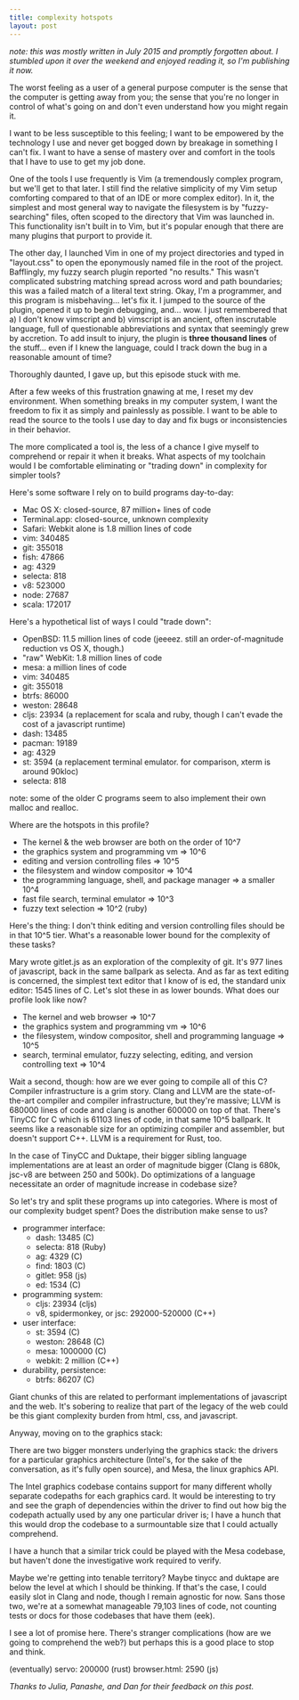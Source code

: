 ```yaml
---
title: complexity hotspots
layout: post
---
```


_note: this was mostly written in July 2015 and promptly forgotten about. I 
stumbled upon it over the weekend and enjoyed reading it, so I'm publishing
it now._

The worst feeling as a user of a general purpose computer is the sense that
the computer is getting away from you; the sense that you're no longer in
control of what's going on and don't even understand how you might regain it.

I want to be less susceptible to this feeling; I want to be empowered by
the technology I use and never get bogged down by breakage in something I can't
fix. I want to have a sense of mastery over and comfort in the tools that I
have to use to get my job done.

One of the tools I use frequently is Vim (a tremendously complex program, but
we'll get to that later. I still find the relative simplicity of my Vim setup
comforting compared to that of an IDE or more complex editor). In it, the
simplest and most general way to navigate the filesystem is by
"fuzzy-searching" files, often scoped to the directory that Vim was launched
in. This functionality isn't built in to Vim, but it's popular enough that
there are many plugins that purport to provide it. 

The other day, I launched Vim in one of my project directories and typed in
"layout.css" to open the eponymously named file in the root of the project.
Bafflingly, my fuzzy search plugin reported "no results." This wasn't
complicated substring matching spread across word and path boundaries; this
was a failed match of a literal text string. Okay, I'm a programmer, and this
program is misbehaving... let's fix it. I jumped to the source of the plugin,
opened it up to begin debugging, and... wow. I just remembered that a) I don't
know vimscript and b) vimscript is an ancient, often inscrutable language,
full of questionable abbreviations and syntax that seemingly grew by
accretion. To add insult to injury, the plugin is **three thousand lines** of
the stuff... even if I knew the language, could I track down the bug in a
reasonable amount of time?

Thoroughly daunted, I gave up, but this episode stuck with me.

After a few weeks of this frustration gnawing at me, I reset my dev
environment. When something breaks in my computer system, I want the freedom
to fix it as simply and painlessly as possible. I want to be able to read the
source to the tools I use day to day and fix bugs or inconsistencies in their
behavior.  

The more complicated a tool is, the less of a chance I give myself to
comprehend or repair it when it breaks.
What aspects of my toolchain would I be comfortable eliminating or "trading
down" in complexity for simpler tools?

Here's some software I rely on to build programs day-to-day:

- Mac OS X: closed-source, 87 million+ lines of code
- Terminal.app: closed-source, unknown complexity
- Safari: Webkit alone is 1.8 million lines of code
- vim: 340485
- git: 355018
- fish: 47866
- ag: 4329
- selecta: 818
- v8: 523000
- node: 27687
- scala: 172017

Here's a hypothetical list of ways I could "trade down":

- OpenBSD: 11.5 million lines of code (jeeeez. still an order-of-magnitude reduction vs OS X, though.)
- "raw" WebKit: 1.8 million lines of code
- mesa: a million lines of code
- vim: 340485
- git: 355018
- btrfs: 86000 
- weston: 28648
- cljs: 23934 (a replacement for scala and ruby, though I can't evade the cost of a javascript runtime)
- dash: 13485
- pacman: 19189
- ag: 4329
- st: 3594 (a replacement terminal emulator. for comparison, xterm is around 90kloc)
- selecta: 818

note: some of the older C programs seem to also implement their own malloc and realloc.

Where are the hotspots in this profile?

- The kernel & the web browser are both on the order of 10^7
- the graphics system and programming vm => 10^6
- editing and version controlling files => 10^5
- the filesystem and window compositor => 10^4
- the programming language, shell, and package manager => a smaller 10^4
- fast file search, terminal emulator => 10^3
- fuzzy text selection => 10^2 (ruby)

Here's the thing: I don't think editing and version controlling files 
should be in that 10^5 tier. What's a reasonable lower bound for the
complexity of these tasks?

Mary wrote gitlet.js as an exploration of the complexity of git. It's
977 lines of javascript, back in the same ballpark as selecta.  And as
far as text editing is concerned, the simplest text editor that I know of is
ed, the standard unix editor: 1545 lines of C. Let's slot these in as lower
bounds. What does our profile look like now?

- The kernel and web browser => 10^7
- the graphics system and programming vm => 10^6
- the filesystem, window compositor, shell and programming language => 10^5
- search, terminal emulator, fuzzy selecting, editing, and version controlling text => 10^4

Wait a second, though: how are we ever going to compile all of this C?
Compiler infrastructure is a grim story. Clang and LLVM are the
state-of-the-art compiler and compiler infrastructure, but they're massive;
LLVM is 680000 lines of code and clang is another 600000 on top of that.
There's TinyCC for C which is 61103 lines of code, in that same 10^5 ballpark.
It seems like a reasonable size for an optimizing compiler and assembler, but
doesn't support C++. LLVM is a requirement for Rust, too.

In the case of TinyCC and Duktape, their bigger sibling language
implementations are at least an order of magnitude bigger (Clang is 680k,
jsc-v8 are between 250 and 500k). Do optimizations of a language necessitate an
order of magnitude increase in codebase size?

So let's try and split these programs up into categories. Where is most of our
complexity budget spent? Does the distribution make sense to us?

- programmer interface:
  - dash: 13485 (C)
  - selecta: 818 (Ruby)
  - ag: 4329 (C)
  - find: 1803 (C)
  - gitlet: 958 (js)
  - ed: 1534 (C)
- programming system:
  - cljs: 23934 (cljs)
  - v8, spidermonkey, or jsc: 292000-520000 (C++)
- user interface: 
  - st: 3594 (C)
  - weston: 28648 (C)
  - mesa: 1000000 (C)
  - webkit: 2 million (C++)
- durability, persistence:
  - btrfs: 86207 (C)

Giant chunks of this are related to performant implementations of javascript
and the web. It's sobering to realize that part of the legacy of the web
could be this giant complexity burden from html, css, and javascript.

Anyway, moving on to the graphics stack:

There are two bigger monsters underlying the graphics stack: the drivers for
a particular graphics architecture (Intel's, for the sake of the conversation,
as it's fully open source), and Mesa, the linux graphics API.

The Intel graphics codebase contains support for many different wholly separate
codepaths for each graphics card. It would be interesting to try and see the
graph of dependencies within the driver to find out how big the codepath 
actually used by any one particular driver is; I have a hunch that this would
drop the codebase to a surmountable size that I could actually comprehend.

I have a hunch that a similar trick could be played with the Mesa codebase, but
haven't done the investigative work required to verify.

Maybe we're getting into tenable territory?  Maybe tinycc and duktape are below
the level at which I should be thinking. If that's the case, I could easily
slot in Clang and node, though I remain agnostic for now. Sans those two, we're
at a somewhat manageable 79,103 lines of code, not counting tests or docs for
those codebases that have them (eek).

I see a lot of promise here. There's stranger complications (how are we going to
comprehend the web?) but perhaps this is a good place to stop and think.

(eventually)
servo: 200000 (rust)
browser.html: 2590 (js)

_Thanks to Julia, Panashe, and Dan for their feedback on this post._
